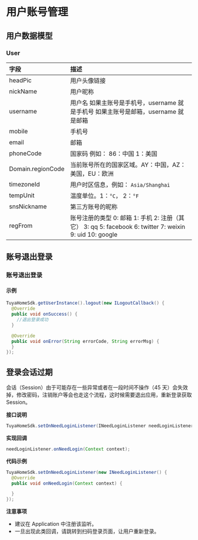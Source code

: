 # 用户账号管理

## 用户数据模型

### User

| 字段              | 描述                                                         |
| :---------------- | :----------------------------------------------------------- |
| headPic           | 用户头像链接                                                 |
| nickName          | 用户昵称                                                     |
| username          | 用户名 如果主账号是手机号，username 就是手机号 如果主账号是邮箱，username 就是邮箱 |
| mobile            | 手机号                                                       |
| email             | 邮箱                                                         |
| phoneCode         | 国家码 例如： 86：中国 1：美国                               |
| Domain.regionCode | 当前账号所在的国家区域。AY：中国，AZ：美国，EU：欧洲         |
| timezoneId        | 用户时区信息，例如： `Asia/Shanghai`                         |
| tempUnit          | 温度单位。1：`°C`， 2：`°F`                                  |
| snsNickname       | 第三方账号的昵称                                             |
| regFrom           | 账号注册的类型 0: 邮箱 1: 手机 2: 注册（其它） 3: qq 5: facebook 6: twitter 7: weixin 9: uid 10: google |

## 账号退出登录

### 账号退出登录

#### 示例

```java
TuyaHomeSdk.getUserInstance().logout(new ILogoutCallback() {
  @Override
  public void onSuccess() {
    //退出登录成功
  }

  @Override
  public void onError(String errorCode, String errorMsg) {
  }
});
```

## 登录会话过期

会话（Session）由于可能存在一些异常或者在一段时间不操作（45 天）会失效掉，修改密码，注销账户等会也走这个流程，这时候需要退出应用，重新登录获取 Session。

**接口说明**

```java
TuyaHomeSdk.setOnNeedLoginListener(INeedLoginListener needLoginListener);
```

**实现回调**

```java
needLoginListener.onNeedLogin(Context context);
```

**代码示例**

```java
TuyaHomeSdk.setOnNeedLoginListener(new INeedLoginListener() {
  @Override
  public void onNeedLogin(Context context) {

  }
});
```

**注意事项**

- 建议在 Application 中注册该监听。
- 一旦出现此类回调，请跳转到扫码登录页面，让用户重新登录。